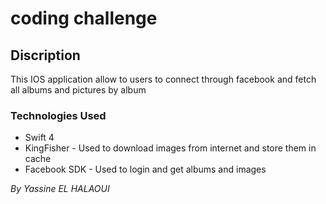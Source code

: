 # coding challenge

## Discription

This IOS application allow to users to connect through facebook and fetch all albums and pictures by album

### Technologies Used

- Swift 4
- KingFisher - Used to download images from internet and store them in cache
- Facebook SDK - Used to login and get albums and images

*By Yassine EL HALAOUI*
